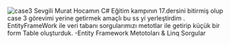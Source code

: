 ![case3](https://github.com/user-attachments/assets/fe35828a-7fac-429a-9d76-6e5f9ed25d39)
Sevgili Murat Hocamın C# Eğitim kampının 17.dersini bitirmiş olup case 3 görevimi yerine getirmek amaçlı bu ss yi yerleştirdim .
EntityFrameWork ile veri tabanı sorgularımızı metotlar ile getirip küçük bir form Table oluşturduk.
-Entity Framework Metotoları & Linq Sorgular
